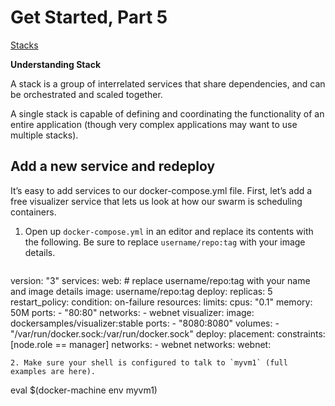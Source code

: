 # Get Started, Part 5

[Stacks](https://docs.docker.com/get-started/part5/)

**Understanding Stack**

A stack is a group of interrelated services that share dependencies, and can be orchestrated and scaled together.

A single stack is capable of defining and coordinating the functionality of an entire application (though very complex applications may want to use multiple stacks).

## Add a new service and redeploy

It’s easy to add services to our docker-compose.yml file.
First, let’s add a free visualizer service that lets us look at how our swarm is scheduling containers.

1. Open up `docker-compose.yml` in an editor and replace its contents with the following.
   Be sure to replace `username/repo:tag` with your image details.
   
   ```
version: "3"
services:
  web:
	# replace username/repo:tag with your name and image details
	image: username/repo:tag
	deploy:
	  replicas: 5
	  restart_policy:
		condition: on-failure
	  resources:
		limits:
		  cpus: "0.1"
		  memory: 50M
	ports:
	  - "80:80"
	networks:
	  - webnet
  visualizer:
	image: dockersamples/visualizer:stable
	ports:
	  - "8080:8080"
	volumes:
	  - "/var/run/docker.sock:/var/run/docker.sock"
	deploy:
	  placement:
		constraints: [node.role == manager]
	networks:
	  - webnet
networks:
  webnet:
   ```
2. Make sure your shell is configured to talk to `myvm1` (full examples are here).
   
   ```
eval $(docker-machine env myvm1)
   ```

